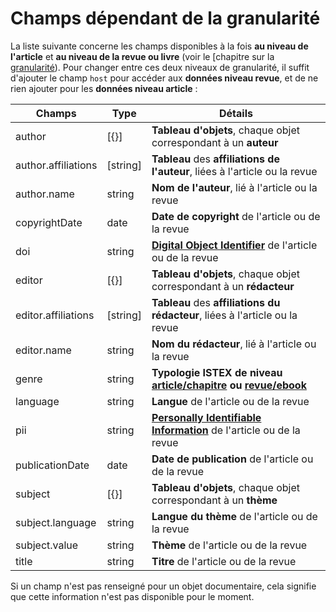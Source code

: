 # Champs dépendant de la granularité

La liste suivante concerne les champs disponibles à la fois **au niveau de l'article** et **au niveau de la revue ou livre** \(voir le \[chapitre sur la [granularité](doc-object-granularity.md)\). Pour changer entre ces deux niveaux de granularité, il suffit d'ajouter le champ `host` pour accéder aux **données niveau revue**, et de ne rien ajouter pour les **données niveau article** :

| Champs | Type | Détails |
| --- | --- | --- |
| author | \[{}\] | **Tableau d'objets**, chaque objet correspondant à un **auteur** |
| author.affiliations | \[string\] | **Tableau** des **affiliations de l'auteur**, liées à l'article ou la revue |
| author.name | string | **Nom de l'auteur**, lié à l'article ou la revue |
| copyrightDate | date | **Date de copyright** de l'article ou de la revue |
| doi | string | [**Digital Object Identifier**](http://www.doi.org/) de l'article ou de la revue |
| editor | \[{}\] | **Tableau d'objets**, chaque objet correspondant à un **rédacteur** |
| editor.affiliations | \[string\] | **Tableau** des **affiliations du rédacteur**, liées à l'article ou la revue |
| editor.name | string | **Nom du rédacteur**, lié à l'article ou la revue |
| genre | string | **Typologie ISTEX de niveau** [**article/chapitre**](http://content-type.lod.istex.fr/) **ou** [**revue/ebook**](http://publication-type.lod.istex.fr/) |
| language | string | **Langue** de l'article ou de la revue |
| pii | string | [**Personally Identifiable Information**](http://nvlpubs.nist.gov/nistpubs/Legacy/SP/nistspecialpublication800-122.pdf) de l'article ou de la revue |
| publicationDate | date | **Date de publication** de l'article ou de la revue |
| subject | \[{}\] | **Tableau d'objets**, chaque objet correspondant à un **thème** |
| subject.language | string | **Langue du thème** de l'article ou de la revue |
| subject.value | string | **Thème** de l'article ou de la revue |
| title | string | **Titre** de l'article ou de la revue |

Si un champ n'est pas renseigné pour un objet documentaire, cela signifie que cette information n'est pas disponible pour le moment.


